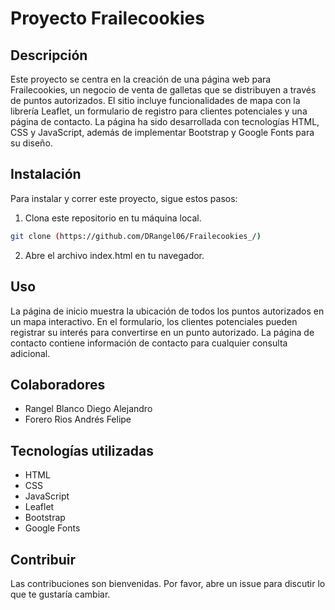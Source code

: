 # Proyecto Frailecookies

## Descripción

Este proyecto se centra en la creación de una página web para Frailecookies, un negocio de venta de galletas que se distribuyen a través de puntos autorizados. El sitio incluye funcionalidades de mapa con la librería Leaflet, un formulario de registro para clientes potenciales y una página de contacto. La página ha sido desarrollada con tecnologías HTML, CSS y JavaScript, además de implementar Bootstrap y Google Fonts para su diseño.

## Instalación

Para instalar y correr este proyecto, sigue estos pasos:

1. Clona este repositorio en tu máquina local.

```bash
git clone (https://github.com/DRangel06/Frailecookies_/)
```

2. Abre el archivo index.html en tu navegador.

## Uso

La página de inicio muestra la ubicación de todos los puntos autorizados en un mapa interactivo.
En el formulario, los clientes potenciales pueden registrar su interés para convertirse en un punto autorizado.
La página de contacto contiene información de contacto para cualquier consulta adicional.

## Colaboradores

+ Rangel Blanco Diego Alejandro
+ Forero Rios Andrés Felipe

## Tecnologías utilizadas

+ HTML
+ CSS
+ JavaScript
+ Leaflet
+ Bootstrap
+ Google Fonts

## Contribuir

Las contribuciones son bienvenidas. Por favor, abre un issue para discutir lo que te gustaría cambiar.
